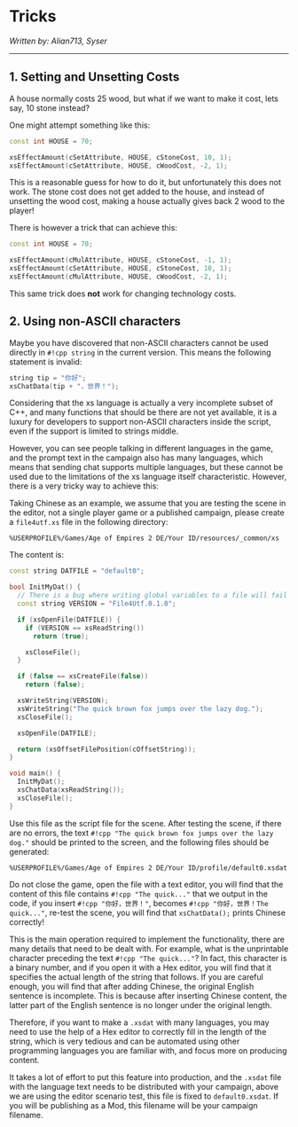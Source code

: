 # Tricks

_Written by: Alian713, Syser_

---

## 1. Setting and Unsetting Costs

A house normally costs 25 wood, but what if we want to make it cost, lets say, 10 stone instead?

One might attempt something like this:

```cpp
const int HOUSE = 70;

xsEffectAmount(cSetAttribute, HOUSE, cStoneCost, 10, 1);
xsEffectAmount(cSetAttribute, HOUSE, cWoodCost, -2, 1);

```

This is a reasonable guess for how to do it, but unfortunately this does not work. The stone cost does not get added to the house, and instead of unsetting the wood cost, making a house actually gives back 2 wood to the player!

There is however a trick that can achieve this:

```cpp
const int HOUSE = 70;

xsEffectAmount(cMulAttribute, HOUSE, cStoneCost, -1, 1);
xsEffectAmount(cSetAttribute, HOUSE, cStoneCost, 10, 1);
xsEffectAmount(cMulAttribute, HOUSE, cWoodCost, -2, 1);

```

This same trick does **not** work for changing technology costs.

## 2. Using non-ASCII characters

Maybe you have discovered that non-ASCII characters cannot be used directly in `#!cpp string` in the current version. This means the following statement is invalid:

```cpp
string tip = "你好";
xsChatData(tip + "，世界！");

```

Considering that the xs language is actually a very incomplete subset of C++, and many functions that should be there are not yet available, it is a luxury for developers to support non-ASCII characters inside the script, even if the support is limited to strings middle.

However, you can see people talking in different languages in the game, and the prompt text in the campaign also has many languages, which means that sending chat supports multiple languages, but these cannot be used due to the limitations of the xs language itself characteristic. However, there is a very tricky way to achieve this:

Taking Chinese as an example, we assume that you are testing the scene in the editor, not a single player game or a published campaign, please create a `file4utf.xs` file in the following directory:

```
%USERPROFILE%/Games/Age of Empires 2 DE/Your ID/resources/_common/xs
```

The content is:

```cpp
const string DATFILE = "default0";

bool InitMyDat() {
  // There is a bug where writing global variables to a file will fail
  const string VERSION = "File4Utf.0.1.0";

  if (xsOpenFile(DATFILE)) {
    if (VERSION == xsReadString())
      return (true);

    xsCloseFile();
  }

  if (false == xsCreateFile(false))
    return (false);

  xsWriteString(VERSION);
  xsWriteString("The quick brown fox jumps over the lazy dog.");
  xsCloseFile();

  xsOpenFile(DATFILE);

  return (xsOffsetFilePosition(cOffsetString));
}

void main() {
  InitMyDat();
  xsChatData(xsReadString());
  xsCloseFile();
}
```

Use this file as the script file for the scene. After testing the scene, if there are no errors, the text `#!cpp "The quick brown fox jumps over the lazy dog."` should be printed to the screen, and the following files should be generated:

```
%USERPROFILE%/Games/Age of Empires 2 DE/Your ID/profile/default0.xsdat
```

Do not close the game, open the file with a text editor, you will find that the content of this file contains `#!cpp "The quick..."` that we output in the code, if you insert `#!cpp "你好，世界！"`, becomes `#!cpp "你好，世界！The quick..."`, re-test the scene, you will find that `xsChatData();` prints Chinese correctly!

This is the main operation required to implement the functionality, there are many details that need to be dealt with. For example, what is the unprintable character preceding the text `#!cpp "The quick..."`? In fact, this character is a binary number, and if you open it with a Hex editor, you will find that it specifies the actual length of the string that follows. If you are careful enough, you will find that after adding Chinese, the original English sentence is incomplete. This is because after inserting Chinese content, the latter part of the English sentence is no longer under the original length.

Therefore, if you want to make a `.xsdat` with many languages, you may need to use the help of a Hex editor to correctly fill in the length of the string, which is very tedious and can be automated using other programming languages ​​you are familiar with, and focus more on producing content.

It takes a lot of effort to put this feature into production, and the `.xsdat` file with the language text needs to be distributed with your campaign, above we are using the editor scenario test, this file is fixed to `default0.xsdat`. If you will be publishing as a Mod, this filename will be your campaign filename.
